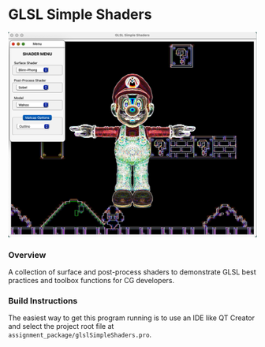 # GLSL Simple Shaders

![img](./thumbnail.png)

### Overview

A collection of surface and post-process shaders to demonstrate GLSL best practices and toolbox functions for CG developers.

### Build Instructions

The easiest way to get this program running is to use an IDE like QT Creator and select the project root file at `assignment_package/glslSimpleShaders.pro`.